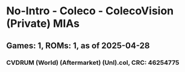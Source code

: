 # No-Intro - Coleco - ColecoVision (Private) MIAs
## Games: 1, ROMs: 1, as of 2025-04-28

### CVDRUM (World) (Aftermarket) (Unl).col, CRC: 46254775
